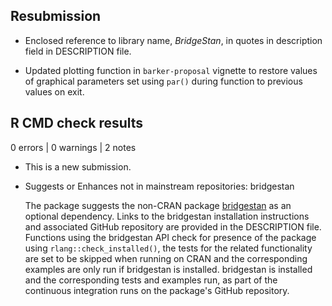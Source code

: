## Resubmission

* Enclosed reference to library name, _BridgeStan_, in quotes in description
  field in DESCRIPTION file.
  
* Updated plotting function in `barker-proposal` vignette to restore values of
  graphical parameters set using `par()` during function to previous values on
  exit.

## R CMD check results

0 errors | 0 warnings | 2 notes

* This is a new submission.

* Suggests or Enhances not in mainstream repositories:
    bridgestan

  The package suggests the non-CRAN package 
  [bridgestan](https://roualdes.github.io/bridgestan/latest/languages/r.html)
  as an optional dependency. Links to the bridgestan installation instructions
  and associated GitHub repository are provided in the DESCRIPTION file. 
  Functions using the bridgestan API check for presence of the package using 
  `rlang::check_installed()`, the tests for  the related functionality are set
  to be skipped when running on CRAN and the  corresponding examples are only
  run if bridgestan is installed. bridgestan is installed and the corresponding
  tests and examples run, as part of the continuous integration runs on the
  package's GitHub repository.
